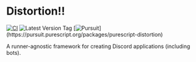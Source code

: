 # Distortion!!

[![CI](https://github.com/UnrelatedString/distortion/actions/workflows/ci.yml/badge.svg?branch=main)](https://github.com/UnrelatedString/distortion/actions/workflows/ci.yml)
![Latest Version Tag](https://img.shields.io/github/v/tag/UnrelatedString/distortion)
[![Pursuit](https://pursuit.purescript.org/packages/purescript-distortion/badge?)](https://pursuit.purescript.org/packages/purescript-distortion)

A runner-agnostic framework for creating Discord applications (including bots).
